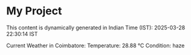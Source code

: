 # My Project

This content is dynamically generated in Indian Time (IST): 2025-03-28 22:30:14 IST


Current Weather in Coimbatore:
Temperature: 28.88 °C
Condition: haze
